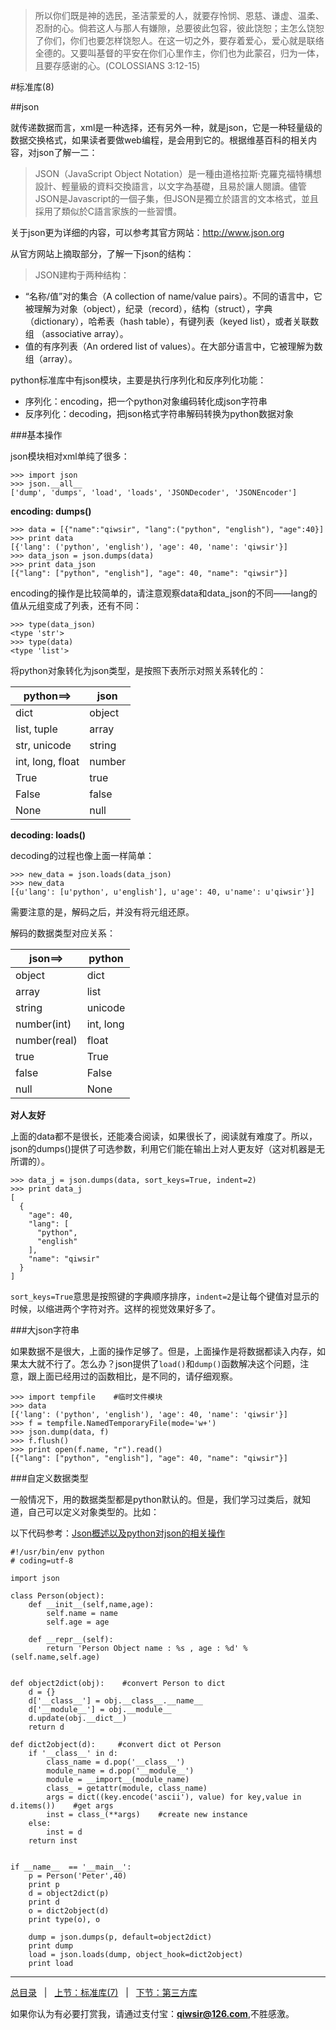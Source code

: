 >所以你们既是神的选民，圣洁蒙爱的人，就要存怜悯、恩慈、谦虚、温柔、忍耐的心。倘若这人与那人有嫌隙，总要彼此包容，彼此饶恕；主怎么饶恕了你们，你们也要怎样饶恕人。在这一切之外，要存着爱心，爱心就是联络全德的。又要叫基督的平安在你们心里作主，你们也为此蒙召，归为一体，且要存感谢的心。(COLOSSIANS 3:12-15)

#标准库(8)

##json

就传递数据而言，xml是一种选择，还有另外一种，就是json，它是一种轻量级的数据交换格式，如果读者要做web编程，是会用到它的。根据维基百科的相关内容，对json了解一二：

>JSON（JavaScript Object Notation）是一種由道格拉斯·克羅克福特構想設計、輕量級的資料交換語言，以文字為基礎，且易於讓人閱讀。儘管JSON是Javascript的一個子集，但JSON是獨立於語言的文本格式，並且採用了類似於C語言家族的一些習慣。

关于json更为详细的内容，可以参考其官方网站：http://www.json.org

从官方网站上摘取部分，了解一下json的结构：

>JSON建构于两种结构：

- “名称/值”对的集合（A collection of name/value pairs）。不同的语言中，它被理解为对象（object），纪录（record），结构（struct），字典（dictionary），哈希表（hash table），有键列表（keyed list），或者关联数组 （associative array）。
- 值的有序列表（An ordered list of values）。在大部分语言中，它被理解为数组（array）。

python标准库中有json模块，主要是执行序列化和反序列化功能：

- 序列化：encoding，把一个python对象编码转化成json字符串
- 反序列化：decoding，把json格式字符串解码转换为python数据对象

###基本操作

json模块相对xml单纯了很多：

    >>> import json
    >>> json.__all__
    ['dump', 'dumps', 'load', 'loads', 'JSONDecoder', 'JSONEncoder']

**encoding: dumps()**

    >>> data = [{"name":"qiwsir", "lang":("python", "english"), "age":40}]
    >>> print data
    [{'lang': ('python', 'english'), 'age': 40, 'name': 'qiwsir'}]
    >>> data_json = json.dumps(data)
    >>> print data_json
    [{"lang": ["python", "english"], "age": 40, "name": "qiwsir"}]

encoding的操作是比较简单的，请注意观察data和data_json的不同——lang的值从元组变成了列表，还有不同：
    
    >>> type(data_json)
    <type 'str'>
    >>> type(data)
    <type 'list'>
    
将python对象转化为json类型，是按照下表所示对照关系转化的：

|python==>|json|
|------|----|
|dict|object|
|list, tuple|array|
|str, unicode|string|
|int, long, float|number|
|True|true|
|False|false|
|None|null|

**decoding: loads()**

decoding的过程也像上面一样简单：

    >>> new_data = json.loads(data_json)
    >>> new_data
    [{u'lang': [u'python', u'english'], u'age': 40, u'name': u'qiwsir'}]

需要注意的是，解码之后，并没有将元组还原。

解码的数据类型对应关系：

|json==>|python|
|-------|------|
|object|dict|
|array|list|
|string|unicode|
|number(int)|int, long|
|number(real)|float|
|true|True|
|false|False|
|null|None|

**对人友好**

上面的data都不是很长，还能凑合阅读，如果很长了，阅读就有难度了。所以，json的dumps()提供了可选参数，利用它们能在输出上对人更友好（这对机器是无所谓的）。

    >>> data_j = json.dumps(data, sort_keys=True, indent=2)
    >>> print data_j
    [
      {
        "age": 40, 
        "lang": [
          "python", 
          "english"
        ], 
        "name": "qiwsir"
      }
    ]

`sort_keys=True`意思是按照键的字典顺序排序，`indent=2`是让每个键值对显示的时候，以缩进两个字符对齐。这样的视觉效果好多了。

###大json字符串

如果数据不是很大，上面的操作足够了。但是，上面操作是将数据都读入内存，如果太大就不行了。怎么办？json提供了`load()`和`dump()`函数解决这个问题，注意，跟上面已经用过的函数相比，是不同的，请仔细观察。

    >>> import tempfile    #临时文件模块
    >>> data
    [{'lang': ('python', 'english'), 'age': 40, 'name': 'qiwsir'}]
    >>> f = tempfile.NamedTemporaryFile(mode='w+')
    >>> json.dump(data, f)
    >>> f.flush()
    >>> print open(f.name, "r").read()
    [{"lang": ["python", "english"], "age": 40, "name": "qiwsir"}]

###自定义数据类型

一般情况下，用的数据类型都是python默认的。但是，我们学习过类后，就知道，自己可以定义对象类型的。比如：

以下代码参考：[Json概述以及python对json的相关操作](http://www.cnblogs.com/coser/archive/2011/12/14/2287739.html)

    #!/usr/bin/env python
    # coding=utf-8

    import json

    class Person(object):
        def __init__(self,name,age):
            self.name = name
            self.age = age
    
        def __repr__(self):
            return 'Person Object name : %s , age : %d' % (self.name,self.age)


    def object2dict(obj):    #convert Person to dict
        d = {}
        d['__class__'] = obj.__class__.__name__
        d['__module__'] = obj.__module__
        d.update(obj.__dict__)
        return d

    def dict2object(d):     #convert dict ot Person
        if '__class__' in d:
            class_name = d.pop('__class__')
            module_name = d.pop('__module__')
            module = __import__(module_name)
            class_ = getattr(module, class_name)
            args = dict((key.encode('ascii'), value) for key,value in d.items())    #get args
            inst = class_(**args)    #create new instance
        else:
            inst = d
        return inst
    

    if __name__  == '__main__':
        p = Person('Peter',40)
        print p
        d = object2dict(p)
        print d
        o = dict2object(d)
        print type(o), o

        dump = json.dumps(p, default=object2dict)
        print dump
        load = json.loads(dump, object_hook=dict2object)
        print load

------

[总目录](./index.md)&nbsp;&nbsp;&nbsp;|&nbsp;&nbsp;&nbsp;[上节：标准库(7)](./226.md)&nbsp;&nbsp;&nbsp;|&nbsp;&nbsp;&nbsp;[下节：第三方库](./228.md)

如果你认为有必要打赏我，请通过支付宝：**qiwsir@126.com**,不胜感激。
